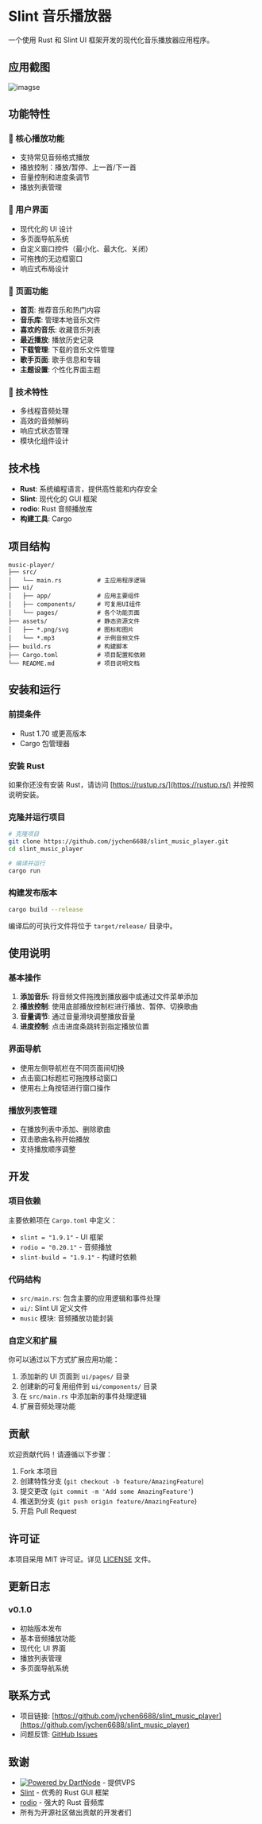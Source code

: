 # Slint 音乐播放器

一个使用 Rust 和 Slint UI 框架开发的现代化音乐播放器应用程序。

## 应用截图
![imagse](https://github.com/jychen6688/slint_music_player/blob/main/iShot_2025-06-07_01.45.35.png)

## 功能特性

### 🎵 核心播放功能
- 支持常见音频格式播放
- 播放控制：播放/暂停、上一首/下一首
- 音量控制和进度条调节
- 播放列表管理

### 🎨 用户界面
- 现代化的 UI 设计
- 多页面导航系统
- 自定义窗口控件（最小化、最大化、关闭）
- 可拖拽的无边框窗口
- 响应式布局设计

### 📱 页面功能
- **首页**: 推荐音乐和热门内容
- **音乐库**: 管理本地音乐文件
- **喜欢的音乐**: 收藏音乐列表
- **最近播放**: 播放历史记录
- **下载管理**: 下载的音乐文件管理
- **歌手页面**: 歌手信息和专辑
- **主题设置**: 个性化界面主题

### 🔧 技术特性
- 多线程音频处理
- 高效的音频解码
- 响应式状态管理
- 模块化组件设计

## 技术栈

- **Rust**: 系统编程语言，提供高性能和内存安全
- **Slint**: 现代化的 GUI 框架
- **rodio**: Rust 音频播放库
- **构建工具**: Cargo

## 项目结构

```
music-player/
├── src/
│   └── main.rs          # 主应用程序逻辑
├── ui/
│   ├── app/             # 应用主要组件
│   ├── components/      # 可复用UI组件
│   └── pages/           # 各个功能页面
├── assets/              # 静态资源文件
│   ├── *.png/svg        # 图标和图片
│   └── *.mp3            # 示例音频文件
├── build.rs             # 构建脚本
├── Cargo.toml           # 项目配置和依赖
└── README.md            # 项目说明文档
```

## 安装和运行

### 前提条件

- Rust 1.70 或更高版本
- Cargo 包管理器

### 安装 Rust

如果你还没有安装 Rust，请访问 [https://rustup.rs/](https://rustup.rs/) 并按照说明安装。

### 克隆并运行项目

```bash
# 克隆项目
git clone https://github.com/jychen6688/slint_music_player.git
cd slint_music_player

# 编译并运行
cargo run
```

### 构建发布版本

```bash
cargo build --release
```

编译后的可执行文件将位于 `target/release/` 目录中。

## 使用说明

### 基本操作

1. **添加音乐**: 将音频文件拖拽到播放器中或通过文件菜单添加
2. **播放控制**: 使用底部播放控制栏进行播放、暂停、切换歌曲
3. **音量调节**: 通过音量滑块调整播放音量
4. **进度控制**: 点击进度条跳转到指定播放位置

### 界面导航

- 使用左侧导航栏在不同页面间切换
- 点击窗口标题栏可拖拽移动窗口
- 使用右上角按钮进行窗口操作

### 播放列表管理

- 在播放列表中添加、删除歌曲
- 双击歌曲名称开始播放
- 支持播放顺序调整

## 开发

### 项目依赖

主要依赖项在 `Cargo.toml` 中定义：

- `slint = "1.9.1"` - UI 框架
- `rodio = "0.20.1"` - 音频播放
- `slint-build = "1.9.1"` - 构建时依赖

### 代码结构

- `src/main.rs`: 包含主要的应用逻辑和事件处理
- `ui/`: Slint UI 定义文件
- `music` 模块: 音频播放功能封装

### 自定义和扩展

你可以通过以下方式扩展应用功能：

1. 添加新的 UI 页面到 `ui/pages/` 目录
2. 创建新的可复用组件到 `ui/components/` 目录
3. 在 `src/main.rs` 中添加新的事件处理逻辑
4. 扩展音频处理功能

## 贡献

欢迎贡献代码！请遵循以下步骤：

1. Fork 本项目
2. 创建特性分支 (`git checkout -b feature/AmazingFeature`)
3. 提交更改 (`git commit -m 'Add some AmazingFeature'`)
4. 推送到分支 (`git push origin feature/AmazingFeature`)
5. 开启 Pull Request

## 许可证

本项目采用 MIT 许可证。详见 [LICENSE](LICENSE) 文件。

## 更新日志

### v0.1.0
- 初始版本发布
- 基本音频播放功能
- 现代化 UI 界面
- 播放列表管理
- 多页面导航系统

## 联系方式

- 项目链接: [https://github.com/jychen6688/slint_music_player](https://github.com/jychen6688/slint_music_player)
- 问题反馈: [GitHub Issues](https://github.com/jychen6688/slint_music_player/issues)

## 致谢
- [![Powered by DartNode](https://dartnode.com/branding/DN-Open-Source-sm.png)](https://dartnode.com "Powered by DartNode - Free VPS for Open Source") - 提供VPS
- [Slint](https://slint-ui.com/) - 优秀的 Rust GUI 框架
- [rodio](https://github.com/RustAudio/rodio) - 强大的 Rust 音频库
- 所有为开源社区做出贡献的开发者们
